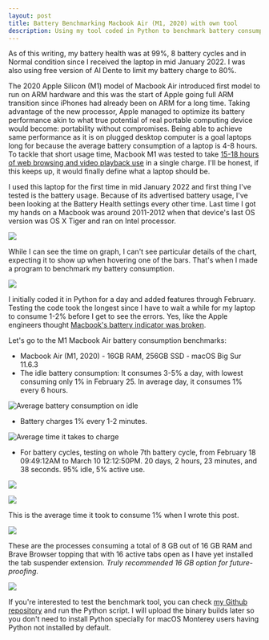 ```yaml
---
layout: post
title: Battery Benchmarking Macbook Air (M1, 2020) with own tool
description: Using my tool coded in Python to benchmark battery consumption
---
```

As of this writing, my battery health was at 99%, 8 battery cycles and in Normal condition since I received the laptop in mid January 2022. I was also using free version of Al Dente to limit my battery charge to 80%.

The 2020 Apple Silicon (M1) model of Macbook Air introduced first model to run on ARM hardware and this was the start of Apple going full ARM transition since iPhones had already been on ARM for a long time. Taking advantage of the new processor, Apple managed to optimize its battery performance akin to what true potential of real portable computing device would become: portability without compromises. Being able to achieve same performance as it is on plugged desktop computer is a goal laptops long for because the average battery consumption of a laptop is 4-8 hours. To tackle that short usage time, Macbook M1 was tested to take [15-18 hours of web browsing and video playback use](https://support.apple.com/kb/SP825?locale=en_US) in a single charge. I'll be honest, if this keeps up, it would finally define what a laptop should be.

I used this laptop for the first time in mid January 2022 and first thing I've tested is the battery usage. Because of its advertised battery usage, I've been looking at the Battery Health settings every other time. Last time I got my hands on a Macbook was around 2011-2012 when that device's last OS version was OS X Tiger and ran on Intel processor.

![](https://i.imgur.com/JCHxm8P.png)

While I can see the time on graph, I can't see particular details of the chart, expecting it to show up when hovering one of the bars. That's when I made a program to benchmark my battery consumption.

![](https://i.imgur.com/vHd32be.png)

I initially coded it in Python for a day and added features through February. Testing the code took the longest since I have to wait a while for my laptop to consume 1-2% before I get to see the errors. Yes, like the Apple engineers thought [Macbook's battery indicator was broken](https://9to5mac.com/2021/07/09/m1-macbook-battery-life/).

Let's go to the M1 Macbook Air battery consumption benchmarks:

- Macbook Air (M1, 2020) - 16GB RAM, 256GB SSD - macOS Big Sur 11.6.3
- The idle battery consumption: It consumes 3-5% a day, with lowest consuming only 1% in February 25. In average day, it consumes 1% every 6 hours.

![Average battery consumption on idle](https://i.imgur.com/AscgnMx.png)

- Battery charges 1% every 1-2 minutes.

![Average time it takes to charge](https://i.imgur.com/SBK0RsT.png)

- For battery cycles, testing on whole 7th battery cycle, from February 18 09:49:12AM to March 10 12:12:50PM. 20 days, 2 hours, 23 minutes, and 38 seconds. 95% idle, 5% active use.

![](https://i.imgur.com/75ZFPo1.png)

![](https://i.imgur.com/37vnYIP.png)

This is the average time it took to consume 1% when I wrote this post.

![](https://i.imgur.com/SSLJ8mZ.png)

These are the processes consuming a total of 8 GB out of 16 GB RAM and Brave Browser topping that with 16 active tabs open as I have yet installed the tab suspender extension. *Truly recommended 16 GB option for future-proofing.*

![](https://i.imgur.com/1W79TKh.png)

If you're interested to test the benchmark tool, you can check [my Github repository](https://github.com/frvfrvr/battery-consume-calc) and run the Python script. I will upload the binary builds later so you don't need to install Python specially for macOS Monterey users having Python not installed by default.
